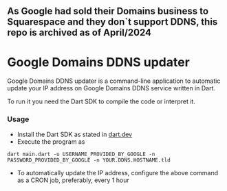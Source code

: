 ## As Google had sold their Domains business to Squarespace and they don`t support DDNS, this repo is archived as of April/2024



# Google Domains DDNS updater

Google Domains DDNS updater is a command-line application to automatic update your IP address on Google Domains DDNS service written in Dart.

To run it you need the Dart SDK to compile the code or interpret it.

### Usage

- Install the Dart SDK as stated in [dart.dev](https://dart.dev)
- Execute the program as
```Shell
dart main.dart -u USERNAME_PROVIDED_BY_GOOGLE -n PASSWORD_PROVIDED_BY_GOOGLE -n YOUR.DDNS.HOSTNAME.tld
```
- To automatically update the IP address, configure the above command as a CRON job, preferably, every 1 hour
